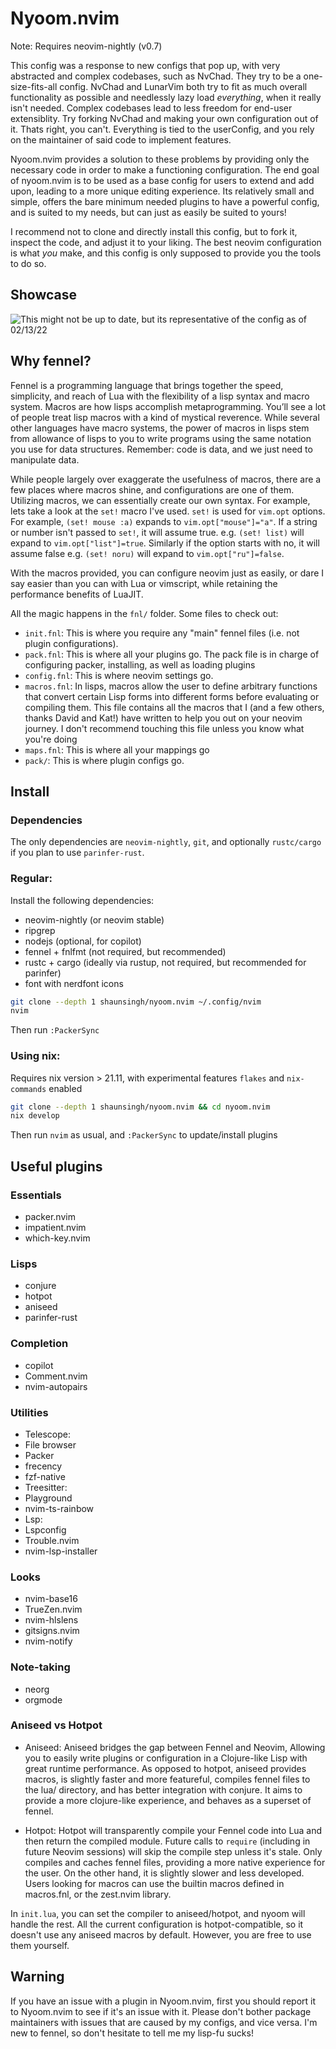 # Nyoom.nvim

Note: Requires neovim-nightly (v0.7)

This config was a response to new configs that pop up, with very abstracted and complex codebases, such as NvChad. They try to be a one-size-fits-all config. NvChad and LunarVim both try to fit as much overall functionality as possible and needlessly lazy load *everything*, when it really isn't needed. Complex codebases lead to less freedom for end-user extensiblity. Try forking NvChad and making your own configuration out of it. Thats right, you can't. Everything is tied to the userConfig, and you rely on the maintainer of said code to implement features. 

Nyoom.nvim provides a solution to these problems by providing only the necessary code in order to make a functioning configuration. The end goal of nyoom.nvim is to be used as a base config for users to extend and add upon, leading to a more unique editing experience. Its relatively small and simple, offers the bare minimum needed plugins to have a powerful config, and is suited to my needs, but can just as easily be suited to yours!

I recommend not to clone and directly install this config, but to fork it, inspect the code, and adjust it to your liking. The best neovim configuration is what *you* make, and this config is only supposed to provide you the tools to do so.

## Showcase

![This might not be up to date, but its representative of the config as of 02/13/22](demo.png)

## Why fennel?
Fennel is a programming language that brings together the speed, simplicity, and reach of Lua with the flexibility of a lisp syntax and macro system. Macros are how lisps accomplish metaprogramming. You’ll see a lot of people treat lisp macros with a kind of mystical reverence. While several other languages have macro systems, the power of macros in lisps stem from allowance of lisps to you to write programs using the same notation you use for data structures. Remember: code is data, and we just need to manipulate data.

While people largely over exaggerate the usefulness of macros, there are a few places where macros shine, and configurations are one of them. Utilizing macros, we can essentially create our own syntax. For example, lets take a look at the `set!` macro I've used. `set!` is used for `vim.opt` options. For example, `(set! mouse :a)` expands to `vim.opt["mouse"]="a"`. If a string or number isn't passed to `set!`, it will assume true. e.g. `(set! list)` will expand to `vim.opt["list"]=true`. Similarly if the option starts with no, it will assume false e.g. `(set! noru)` will expand to `vim.opt["ru"]=false`.

With the macros provided, you can configure neovim just as easily, or dare I say easier than you can with Lua or vimscript, while retaining the performance benefits of LuaJIT.

All the magic happens in the `fnl/` folder. Some files to check out:
- `init.fnl`: This is where you require any "main" fennel files (i.e. not plugin configurations).
- `pack.fnl`: This is where all your plugins go. The pack file is in charge of configuring packer, installing, as well as loading plugins
- `config.fnl`: This is where neovim settings go. 
- `macros.fnl`: In lisps, macros allow the user to define arbitrary functions that convert certain Lisp forms into different forms before evaluating or compiling them. This file contains all the macros that I (and a few others, thanks David and Kat!) have written to help you out on your neovim journey. I don't recommend touching this file unless you know what you're doing
- `maps.fnl`: This is where all your mappings go
- `pack/`: This is where plugin configs go.

## Install

### Dependencies

The only dependencies are `neovim-nightly`, `git`, and optionally `rustc/cargo` if you plan to use `parinfer-rust`.

### Regular:

Install the following dependencies: 
- neovim-nightly (or neovim stable)
- ripgrep
- nodejs (optional, for copilot)
- fennel + fnlfmt (not required, but recommended)
- rustc + cargo (ideally via rustup, not required, but recommended for parinfer)
- font with nerdfont icons 

```bash
git clone --depth 1 shaunsingh/nyoom.nvim ~/.config/nvim 
nvim
```

Then run `:PackerSync`

### Using nix: 

Requires nix version > 21.11, with experimental features `flakes` and `nix-commands` enabled
```bash
git clone --depth 1 shaunsingh/nyoom.nvim && cd nyoom.nvim 
nix develop
```

Then run `nvim` as usual, and `:PackerSync` to update/install plugins

## Useful plugins

### Essentials

- packer.nvim
- impatient.nvim
- which-key.nvim

### Lisps

- conjure
- hotpot
- aniseed
- parinfer-rust

### Completion

- copilot
- Comment.nvim
- nvim-autopairs

### Utilities

- Telescope: 
 - File browser
 - Packer
 - frecency
 - fzf-native
- Treesitter: 
 - Playground
 - nvim-ts-rainbow
- Lsp: 
 - Lspconfig
 - Trouble.nvim
 - nvim-lsp-installer

### Looks

- nvim-base16
- TrueZen.nvim
- nvim-hlslens
- gitsigns.nvim
- nvim-notify

### Note-taking

- neorg
- orgmode

### Aniseed vs Hotpot

- Aniseed: Aniseed bridges the gap between Fennel and Neovim, Allowing you to easily write plugins or configuration in a Clojure-like Lisp with great runtime performance. As opposed to hotpot, aniseed provides macros, is slightly faster and more featureful, compiles fennel files to the lua/ directory, and has better integration with conjure. It aims to provide a more clojure-like experience, and behaves as a superset of fennel.

- Hotpot: Hotpot will transparently compile your Fennel code into Lua and then return the compiled module. Future calls to `require` (including in future Neovim sessions) will skip the compile step unless it's stale. Only compiles and caches fennel files, providing a more native experience for the user. On the other hand, it is slightly slower and less developed. Users looking for macros can use the builtin macros defined in macros.fnl, or the zest.nvim library.

In `init.lua`, you can set the compiler to aniseed/hotpot, and nyoom will handle the rest. All the current configuration is hotpot-compatible, so it doesn't use any aniseed macros by default. However, you are free to use them yourself. 

## Warning

If you have an issue with a plugin in Nyoom.nvim, first you should report it to Nyoom.nvim to see if it's an issue with it. Please don't bother package maintainers with issues that are caused by my configs, and vice versa. I'm new to fennel, so don't hesitate to tell me my lisp-fu sucks! 

